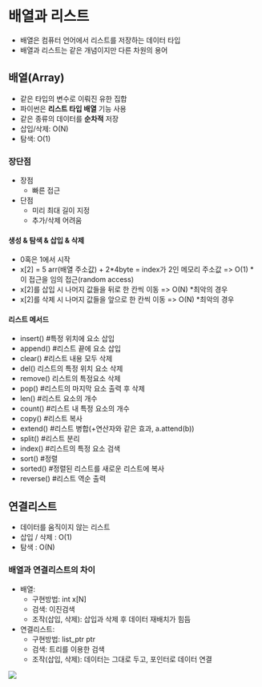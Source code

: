 # 배열과 리스트
+ 배열은 컴퓨터 언어에서 리스트를 저장하는 데이터 타입
+ 배열과 리스트는 같은 개념이지만 다른 차원의 용어

## 배열(Array)
+ 같은 타입의 변수로 이뤄진 유한 집합
+ 파이썬은 <b>리스트 타입 배열</b> 기능 사용
+ 같은 종류의 데이터를 <b>순차적</b> 저장
+ 삽입/삭제: O(N)
+ 탐색: O(1)

### 장단점
+ 장점
    + 빠른 접근
+ 단점
    + 미리 최대 길이 지정
    + 추가/삭제 어려움

#### 생성 & 탐색 & 삽입 & 삭제
+ 0혹은 1에서 시작
+ x[2] = 5 arr(배열 주소값) + 2*4byte = index가 2인 메모리 주소값 => O(1) * 이 접근을 임의 접근(random access)
+ x[2]를 삽입 시 나머지 값들을 뒤로 한 칸씩 이동 => O(N) *최악의 경우
+ x[2]를 삭제 시 나머지 값들을 앞으로 한 칸씩 이동 => O(N) *최악의 경우


#### 리스트 메서드
+ insert() #특정 위치에 요소 삽입
+ append() #리스트 끝에 요소 삽입
+ clear() #리스트 내용 모두 삭제
+ del() 리스트의 특정 위치 요소 삭제
+ remove() 리스트의 특정요소 삭제
+ pop() #리스트의 마지막 요소 출력 후 삭제
+ len() #리스트 요소의 개수
+ count() #리스트 내 특정 요소의 개수
+ copy() #리스트 복사
+ extend() #리스트 병합(+연산자와 같은 효과, a.attend(b))
+ split() #리스트 분리
+ index() #리스트의 특정 요소 검색
+ sort() #정렬
+ sorted() #정렬된 리스트를 새로운 리스트에 복사
+ reverse() #리스트 역순 출력

## 연결리스트
- 데이터를 움직이지 않는 리스트
- 삽입 / 삭제 : O(1)
- 탐색 : O(N)

### 배열과 연결리스트의 차이
+ 배열:
    + 구현방법: int x[N]
    + 검색: 이진검색
    + 조작(삽입, 삭제): 삽입과 삭제 후 데이터 재배치가 힘듬
+ 연결리스트:
    + 구현방법: list_ptr ptr
    + 검색: 트리를 이용한 검색
    + 조작(삽입, 삭제): 데이터는 그대로 두고, 포인터로 데이터 연결
<img src="conclusion.png">

